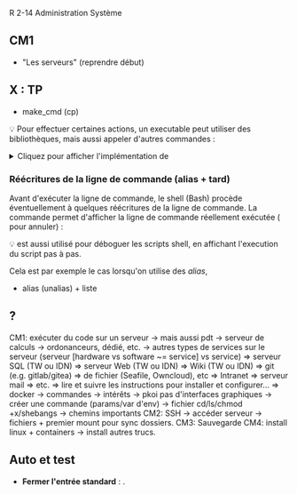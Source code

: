 R 2-14 Administration Système

## CM1

- "Les serveurs" (reprendre début)

## X : TP

+ make_cmd (cp)

💡 Pour effectuer certaines actions, un executable peut utiliser des bibliothèques, mais aussi appeler d'autres commandes :

<script type="c-python">
    # Dans un script Python, exécuter la ligne de commande "foo 1 2 3".
    print( shell_exec("foo 1 2 3") )
</script>

<details>
    <summary>Cliquez pour afficher l'implémentation de <script type="c-python">shell_exec()</script></summary>
    <script type="c-python">
        from subprocess import run
        #
        def shell_exec(cmd, input=None,  env=None):
            return run(cmd, input=input, env=env,
                        executable="/usr/bin/bash",
                        capture_output=True, text=True, shell=True, check=True)
    </script>
</details>

### Réécritures de la ligne de commande (alias + tard)

Avant d'exécuter la ligne de commande, le shell (Bash) procède éventuellement à quelques réécritures de la ligne de commande. La commande <script type="c-bash">set -x</script> permet d'afficher la ligne de commande réellement exécutée (<script type="c-bash">set +x</script> pour annuler) :
<script type='c-shell'>
$ set -x
$ foo a b
+ foo a b
</script>

💡 <script type="c-bash">set -x</script> est aussi utilisé pour déboguer les scripts shell, en affichant l'execution du script pas à pas.

Cela est par exemple le cas lorsqu'on utilise des *alias*, 

- alias (unalias) + liste

## ?

CM1: exécuter du code sur un serveur
    -> mais aussi pdt
    -> serveur de calculs
        -> ordonanceurs, dédié, etc.
        -> autres types de services sur le serveur (serveur [hardware vs software ~= service] vs service)
            => serveur SQL (TW ou IDN)
            => serveur Web (TW ou IDN)
            => Wiki (TW ou IDN)
            => git (e.g. gitlab/gitea)
            => de fichier (Seafile, Owncloud), etc
            => Intranet
            => serveur mail
            => etc.
            => lire et suivre les instructions pour installer et configurer...
                => docker
    -> commandes -> intérêts
    -> pkoi pas d'interfaces graphiques
    -> créer une commande (params/var d'env)
    -> fichier cd/ls/chmod +x/shebangs
    -> chemins importants
CM2: SSH
    -> accéder serveur
    -> fichiers + premier mount pour sync dossiers.
CM3: Sauvegarde
CM4: install linux + containers
    -> install autres trucs.

## Auto et test


- **Fermer l'entrée standard** : <script type="c-text">^+D</script>.
